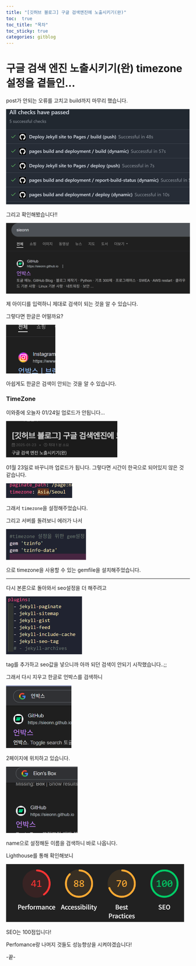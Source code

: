 ```yaml
---
title: "[깃허브 블로그] 구글 검색엔진에 노출시키기(완)"
toc:  true
toc_title: "목차"
toc_sticky: true
categories: gitblog
---
```


# 구글 검색 엔진 노출시키기(완) timezone 설정을 곁들인...

post가 안되는 오류를 고치고 build까지 마무리 했습니다.

<img src="/../images/2025-01-24-SEO성공/image-20250124015930329.png" alt="image-20250124015930329" style="zoom:50%;" />



그리고 확인해봤습니다!!



<img src="/../images/2025-01-24-SEO성공/image-20250124020223155.png" alt="image-20250124020223155" style="zoom:67%;" />



제 아이디를 입력하니 제대로 검색이 되는 것을 알 수 있습니다. 

그렇다면 한글은 어떨까요?



<img src="/../images/2025-01-24-SEO성공/image-20250124020323436.png" alt="image-20250124020323436" style="zoom:50%;" />

아쉽게도 한글은 검색이 안되는 것을 알 수 있습니다.



### TimeZone

이와중에 오늘자 01/24일 업로드가 안됩니다...

<img src="/../images/2025-01-23-seo2/image-20250124023756732.png" alt="image-20250124023756732" style="zoom:50%;" />

01월 23일로 바꾸니까 업로드가 됩니다. 그렇다면 시간이 한국으로 되어있지 않은 것 같습니다.

<img src="/../images/2025-01-24-seo2/image-20250124024230945.png" alt="image-20250124024230945" style="zoom:50%;" />

그래서 `timezone`을 설정해주었습니다.

그리고 서버를 돌려보니 에러가 나서

<img src="/../images/2025-01-24-seo2/image-20250124025656584.png" alt="image-20250124025656584" style="zoom:50%;" />

으로 timezone을 사용할 수 있는 gemfile을 설치해주었습니다.

---



다시 본론으로 돌아와서 seo설정을 더 해주려고

<img src="/../images/2025-01-24-seo2/image-20250124024549110.png" alt="image-20250124024549110" style="zoom:50%;" />

tag를 추가하고 seo값을 넣으니까 아까 되던 검색이 안되기 시작했습니다..;;



그래서 다시 지우고 한글로 언박스를 검색하니

<img src="/../images/2025-01-24-seo2/image-20250124030325340.png" alt="image-20250124030325340" style="zoom:50%;" />

2페이지에 위치하고 있습니다. 

<img src="/../images/2025-01-24-seo2/image-20250124030445117.png" alt="image-20250124030445117" style="zoom:50%;" />

name으로 설정해둔 이름을 검색하니 바로 나옵니다.



Lighthouse를 통해 확인해보니 

<img src="/../images/2025-01-24-seo2/image-20250124031215183.png" alt="image-20250124031215183" style="zoom:67%;" />

SEO는 100점입니다! 

Perfomance랑 나머지 것들도 성능향상을 시켜야겠습니다!

-끝-